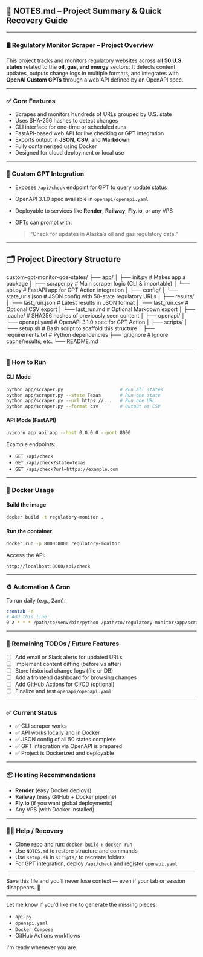 ## 📝 NOTES.md – Project Summary & Quick Recovery Guide

---

### 🛢️ Regulatory Monitor Scraper – Project Overview

This project tracks and monitors regulatory websites across **all 50 U.S. states** related to the **oil, gas, and energy** sectors. It detects content updates, outputs change logs in multiple formats, and integrates with **OpenAI Custom GPTs** through a web API defined by an OpenAPI spec.

---

### ✅ Core Features

* Scrapes and monitors hundreds of URLs grouped by U.S. state
* Uses SHA-256 hashes to detect changes
* CLI interface for one-time or scheduled runs
* FastAPI-based web API for live checking or GPT integration
* Exports output in **JSON**, **CSV**, and **Markdown**
* Fully containerized using Docker
* Designed for cloud deployment or local use

---

### 🧠 Custom GPT Integration

* Exposes `/api/check` endpoint for GPT to query update status
* OpenAPI 3.1.0 spec available in `openapi/openapi.yaml`
* Deployable to services like **Render**, **Railway**, **Fly.io**, or any VPS
* GPTs can prompt with:

  > “Check for updates in Alaska’s oil and gas regulatory data.”

---

## 🗂️ Project Directory Structure

custom-gpt-monitor-goe-states/
├── app/
│ ├── init.py # Makes app a package
│ ├── scraper.py # Main scraper logic (CLI & importable)
│ └── api.py # FastAPI app for GPT Action integration
│
├── config/
│ └── state_urls.json # JSON config with 50-state regulatory URLs
│
├── results/
│ ├── last_run.json # Latest results in JSON format
│ ├── last_run.csv # Optional CSV export
│ └── last_run.md # Optional Markdown export
│
├── .cache/ # SHA256 hashes of previously seen content
│
├── openapi/
│ └── openapi.yaml # OpenAPI 3.1.0 spec for GPT Action
│
├── scripts/
│ └── setup.sh # Bash script to scaffold this structure
│
├── requirements.txt # Python dependencies
├── .gitignore # Ignore cache/results, etc.
└── README.md

---

### 🧪 How to Run

#### CLI Mode

```bash
python app/scraper.py                     # Run all states
python app/scraper.py --state Texas       # Run one state
python app/scraper.py --url https://...   # Run one URL
python app/scraper.py --format csv        # Output as CSV
```

#### API Mode (FastAPI)

```bash
uvicorn app.api:app --host 0.0.0.0 --port 8000
```

Example endpoints:

* `GET /api/check`
* `GET /api/check?state=Texas`
* `GET /api/check?url=https://example.com`

---

### 🐳 Docker Usage

#### Build the image

```bash
docker build -t regulatory-monitor .
```

#### Run the container

```bash
docker run -p 8000:8000 regulatory-monitor
```

Access the API:

```
http://localhost:8000/api/check
```

---

### ⚙️ Automation & Cron

To run daily (e.g., 2am):

```bash
crontab -e
# Add this line:
0 2 * * * /path/to/venv/bin/python /path/to/regulatory-monitor/app/scraper.py
```

---

### 📌 Remaining TODOs / Future Features

* [ ] Add email or Slack alerts for updated URLs
* [ ] Implement content diffing (before vs after)
* [ ] Store historical change logs (file or DB)
* [ ] Add a frontend dashboard for browsing changes
* [ ] Add GitHub Actions for CI/CD (optional)
* [ ] Finalize and test `openapi/openapi.yaml`

---

### ✅ Current Status

* ✅ CLI scraper works
* ✅ API works locally and in Docker
* ✅ JSON config of all 50 states complete
* ✅ GPT integration via OpenAPI is prepared
* ✅ Project is Dockerized and deployable

---

### 📦 Hosting Recommendations

* **Render** (easy Docker deploys)
* **Railway** (easy GitHub + Docker pipeline)
* **Fly.io** (if you want global deployments)
* Any VPS (with Docker installed)

---

### 🙋‍♀️ Help / Recovery

* Clone repo and run: `docker build` + `docker run`
* Use `NOTES.md` to restore structure and commands
* Use `setup.sh` in `scripts/` to recreate folders
* For GPT integration, deploy `/api/check` and register `openapi.yaml`

---

Save this file and you’ll never lose context — even if your tab or session disappears. 🚀

---

Let me know if you'd like me to generate the missing pieces:

* `api.py`
* `openapi.yaml`
* `Docker Compose`
* GitHub Actions workflows

I'm ready whenever you are.
